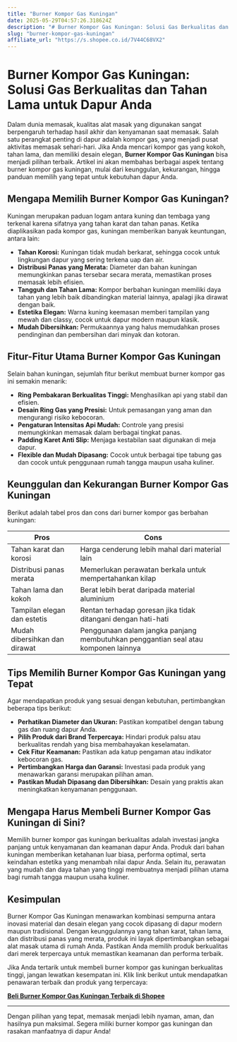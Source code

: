 ```yaml
---
title: "Burner Kompor Gas Kuningan"
date: 2025-05-29T04:57:26.318624Z
description: "# Burner Kompor Gas Kuningan: Solusi Gas Berkualitas dan Tahan Lama untuk Dapur Anda..."
slug: "burner-kompor-gas-kuningan"
affiliate_url: "https://s.shopee.co.id/7V44C68VX2"
---
```

# Burner Kompor Gas Kuningan: Solusi Gas Berkualitas dan Tahan Lama untuk Dapur Anda

Dalam dunia memasak, kualitas alat masak yang digunakan sangat berpengaruh terhadap hasil akhir dan kenyamanan saat memasak. Salah satu perangkat penting di dapur adalah kompor gas, yang menjadi pusat aktivitas memasak sehari-hari. Jika Anda mencari kompor gas yang kokoh, tahan lama, dan memiliki desain elegan, **Burner Kompor Gas Kuningan** bisa menjadi pilihan terbaik. Artikel ini akan membahas berbagai aspek tentang burner kompor gas kuningan, mulai dari keunggulan, kekurangan, hingga panduan memilih yang tepat untuk kebutuhan dapur Anda.

## Mengapa Memilih Burner Kompor Gas Kuningan?

Kuningan merupakan paduan logam antara kuning dan tembaga yang terkenal karena sifatnya yang tahan karat dan tahan panas. Ketika diaplikasikan pada kompor gas, kuningan memberikan banyak keuntungan, antara lain:

- **Tahan Korosi:** Kuningan tidak mudah berkarat, sehingga cocok untuk lingkungan dapur yang sering terkena uap dan air.
- **Distribusi Panas yang Merata:** Diameter dan bahan kuningan memungkinkan panas tersebar secara merata, memastikan proses memasak lebih efisien.
- **Tangguh dan Tahan Lama:** Kompor berbahan kuningan memiliki daya tahan yang lebih baik dibandingkan material lainnya, apalagi jika dirawat dengan baik.
- **Estetika Elegan:** Warna kuning keemasan memberi tampilan yang mewah dan classy, cocok untuk dapur modern maupun klasik.
- **Mudah Dibersihkan:** Permukaannya yang halus memudahkan proses pendinginan dan pembersihan dari minyak dan kotoran.

## Fitur-Fitur Utama Burner Kompor Gas Kuningan

Selain bahan kuningan, sejumlah fitur berikut membuat burner kompor gas ini semakin menarik:

- **Ring Pembakaran Berkualitas Tinggi:** Menghasilkan api yang stabil dan efisien.
- **Desain Ring Gas yang Presisi:** Untuk pemasangan yang aman dan mengurangi risiko kebocoran.
- **Pengaturan Intensitas Api Mudah:** Controle yang presisi memungkinkan memasak dalam berbagai tingkat panas.
- **Padding Karet Anti Slip:** Menjaga kestabilan saat digunakan di meja dapur.
- **Flexible dan Mudah Dipasang:** Cocok untuk berbagai tipe tabung gas dan cocok untuk penggunaan rumah tangga maupun usaha kuliner.

## Keunggulan dan Kekurangan Burner Kompor Gas Kuningan

Berikut adalah tabel pros dan cons dari burner kompor gas berbahan kuningan:

| Pros                                    | Cons                                     |
|-----------------------------------------|------------------------------------------|
| Tahan karat dan korosi                | Harga cenderung lebih mahal dari material lain |
| Distribusi panas merata                | Memerlukan perawatan berkala untuk mempertahankan kilap |
| Tahan lama dan kokoh                  | Berat lebih berat daripada material aluminium |
| Tampilan elegan dan estetis           | Rentan terhadap goresan jika tidak ditangani dengan hati-hati |
| Mudah dibersihkan dan dirawat        | Penggunaan dalam jangka panjang membutuhkan penggantian seal atau komponen lainnya |

## Tips Memilih Burner Kompor Gas Kuningan yang Tepat

Agar mendapatkan produk yang sesuai dengan kebutuhan, pertimbangkan beberapa tips berikut:

- **Perhatikan Diameter dan Ukuran:** Pastikan kompatibel dengan tabung gas dan ruang dapur Anda.
- **Pilih Produk dari Brand Terpercaya:** Hindari produk palsu atau berkualitas rendah yang bisa membahayakan keselamatan.
- **Cek Fitur Keamanan:** Pastikan ada katup pengaman atau indikator kebocoran gas.
- **Pertimbangkan Harga dan Garansi:** Investasi pada produk yang menawarkan garansi merupakan pilihan aman.
- **Pastikan Mudah Dipasang dan Dibersihkan:** Desain yang praktis akan meningkatkan kenyamanan penggunaan.

## Mengapa Harus Membeli Burner Kompor Gas Kuningan di Sini?

Memilih burner kompor gas kuningan berkualitas adalah investasi jangka panjang untuk kenyamanan dan keamanan dapur Anda. Produk dari bahan kuningan memberikan ketahanan luar biasa, performa optimal, serta keindahan estetika yang menambah nilai dapur Anda. Selain itu, perawatan yang mudah dan daya tahan yang tinggi membuatnya menjadi pilihan utama bagi rumah tangga maupun usaha kuliner.

## Kesimpulan

Burner Kompor Gas Kuningan menawarkan kombinasi sempurna antara inovasi material dan desain elegan yang cocok dipasang di dapur modern maupun tradisional. Dengan keunggulannya yang tahan karat, tahan lama, dan distribusi panas yang merata, produk ini layak dipertimbangkan sebagai alat masak utama di rumah Anda. Pastikan Anda memilih produk berkualitas dari merek terpercaya untuk memastikan keamanan dan performa terbaik.

Jika Anda tertarik untuk membeli burner kompor gas kuningan berkualitas tinggi, jangan lewatkan kesempatan ini. Klik link berikut untuk mendapatkan penawaran terbaik dan produk yang terpercaya:

[**Beli Burner Kompor Gas Kuningan Terbaik di Shopee**](https://s.shopee.co.id/7V44C68VX2)

---

Dengan pilihan yang tepat, memasak menjadi lebih nyaman, aman, dan hasilnya pun maksimal. Segera miliki burner kompor gas kuningan dan rasakan manfaatnya di dapur Anda!